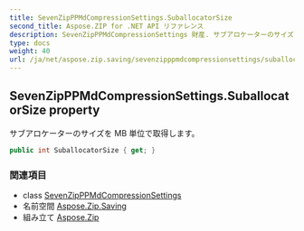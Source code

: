 ```yaml
---
title: SevenZipPPMdCompressionSettings.SuballocatorSize
second_title: Aspose.ZIP for .NET API リファレンス
description: SevenZipPPMdCompressionSettings 財産. サブアロケーターのサイズを MB 単位で取得します
type: docs
weight: 40
url: /ja/net/aspose.zip.saving/sevenzipppmdcompressionsettings/suballocatorsize/
---
```

## SevenZipPPMdCompressionSettings.SuballocatorSize property

サブアロケーターのサイズを MB 単位で取得します。

```csharp
public int SuballocatorSize { get; }
```

### 関連項目

* class [SevenZipPPMdCompressionSettings](../)
* 名前空間 [Aspose.Zip.Saving](../../sevenzipppmdcompressionsettings/)
* 組み立て [Aspose.Zip](../../../)


